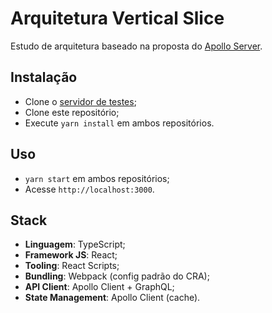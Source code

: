 # Arquitetura Vertical Slice

Estudo de arquitetura baseado na proposta do [Apollo Server](https://www.apollographql.com/blog/apollo-client/architecture/client-side-architecture-basics/).

## Instalação

- Clone o [servidor de testes](https://github.com/brunoenribeiro/estudos/tree/main/todo-server);
- Clone este repositório;
- Execute `yarn install` em ambos repositórios.

## Uso

- `yarn start` em ambos repositórios;
- Acesse `http://localhost:3000`.

## Stack

- **Linguagem**: TypeScript;
- **Framework JS**: React;
- **Tooling**: React Scripts;
- **Bundling**: Webpack (config padrão do CRA);
- **API Client**: Apollo Client + GraphQL;
- **State Management**: Apollo Client (cache).
